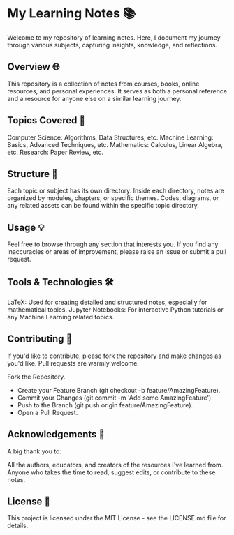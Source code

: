# My Learning Notes 📚

Welcome to my repository of learning notes.
Here, I document my journey through various subjects, capturing insights, knowledge, and reflections.

## Overview 🌐

This repository is a collection of notes from courses, books, online resources, and personal experiences.
It serves as both a personal reference and a resource for anyone else on a similar learning journey.

## Topics Covered 📌

Computer Science: Algorithms, Data Structures, etc.
Machine Learning: Basics, Advanced Techniques, etc.
Mathematics: Calculus, Linear Algebra, etc.
Research: Paper Review, etc.

## Structure 📂

Each topic or subject has its own directory.
Inside each directory, notes are organized by modules, chapters, or specific themes.
Codes, diagrams, or any related assets can be found within the specific topic directory.

## Usage 💡

Feel free to browse through any section that interests you.
If you find any inaccuracies or areas of improvement, please raise an issue or submit a pull request.

## Tools & Technologies 🛠

LaTeX: Used for creating detailed and structured notes, especially for mathematical topics.
Jupyter Notebooks: For interactive Python tutorials or any Machine Learning related topics.

## Contributing 🤝

If you'd like to contribute, please fork the repository and make changes as you'd like. Pull requests are warmly welcome.

Fork the Repository.

- Create your Feature Branch (git checkout -b feature/AmazingFeature).
- Commit your Changes (git commit -m 'Add some AmazingFeature').
- Push to the Branch (git push origin feature/AmazingFeature).
- Open a Pull Request.

## Acknowledgements 🙏

A big thank you to:

All the authors, educators, and creators of the resources I've learned from.
Anyone who takes the time to read, suggest edits, or contribute to these notes.

## License 📜

This project is licensed under the MIT License - see the LICENSE.md file for details.
